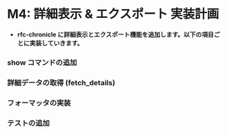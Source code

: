 # M4: 詳細表示 & エクスポート 実装計画

- **rfc-chronicle に詳細表示とエクスポート機能を追加します。以下の項目ごとに実装していきます。**

### show コマンドの追加

###  詳細データの取得 (fetch_details)

### フォーマッタの実装

### テストの追加

